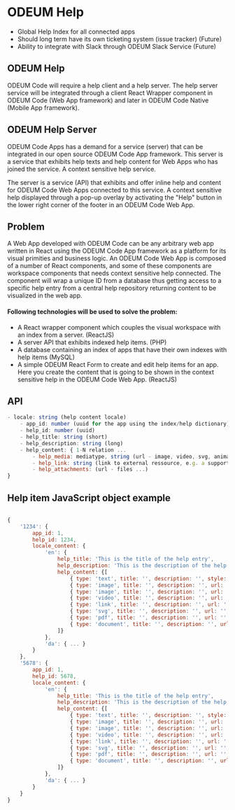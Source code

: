 # ODEUM Help

* Global Help Index for all connected apps
* Should long term have its own ticketing system (issue tracker) (Future)
* Ability to integrate with Slack through ODEUM Slack Service (Future)


## ODEUM Help
ODEUM Code will require a help client and a help server. The help server service will be integrated through a client React Wrapper component in ODEUM Code (Web App framework) and later in ODEUM Code Native (Mobile App framework). 


## ODEUM Help Server
ODEUM Code Apps has a demand for a service (server) that can be integrated in our open source ODEUM Code App framework. 
This server is a service that exhibits help texts and help content for Web Apps who has joined the service. A context sensitive help service. 

The server is a service (API) that exhibits and offer inline help and content for ODEUM Code Web Apps connected to this service. A context sensitive help displayed through a pop-up overlay by activating the "Help" button in the lower right corner of the footer in an  ODEUM Code Web App. 

## Problem
A Web App developed with ODEUM Code can be any arbitrary web app written in React using the ODEUM Code App framework as a platform for its visual primities and business logic. An ODEUM Code Web App is composed of a number of React components, and some of these components are workspace components that needs context sensitive help connected. The component will wrap a unique ID from a database thus getting access to a specific help entry from a central help repository returning content to be visualized in the web app.

#### Following technologies will be used to solve the problem:

* A React wrapper component which couples the visual workspace with an index from a server. (ReactJS)
* A server API that exhibits indexed help items. (PHP)
* A database containing an index of apps that have their own indexes with help items (MySQL)
* A simple ODEUM React Form to create and edit help items for an app. Here you create the content that is going to be shown in the context sensitive help in the ODEUM Code Web App. (ReactJS)

## API

```js
- locale: string (help content locale)
	- app_id: number (uuid for the app using the index/help dictionary)
	- help_id: number (uuid)
	- help_title: string (short)
	- help_description: string (long)
	- help_content: { 1-N relation ... 
		- help_media: mediatype, string (url - image, video, svg, animation)
		- help_link: string (link to external ressource, e.g. a support or tutorial website)
		- help_attachments: (url - files ...)
}
```

## Help item JavaScript object example
```js

{
	'1234': {
		app_id: 1,
		help_id: 1234,
		locale_content: {
			'en': {
				help_title: 'This is the title of the help entry',
				help_description: 'This is the description of the help entry',
				help_content: {[
					{ type: 'text', title: '', description: '', style: { ... }},
					{ type: 'image', title: '', description: '', url: '', style: { ... }},
					{ type: 'image', title: '', description: '', url: '', style: { ... }},
					{ type: 'video', title: '', description: '', url: '', style: { ... }},
					{ type: 'link', title: '', description: '', url: '', style: { ... }},
					{ type: 'svg', title: '', description: '', url: '', style: { ... }},
					{ type: 'pdf', title: '', description: '', url: '', style: { ... }},
					{ type: 'document', title: '', description: '', url: '', style: { ... }},
				]}
			},
			'da': { ... }
		}
	},
	'5678': {
		app_id: 1,
		help_id: 5678,
		locale_content: {
			'en': {
				help_title: 'This is the title of the help entry',
				help_description: 'This is the description of the help entry',
				help_content: {[
					{ type: 'text', title: '', description: '', style: { ... }},
					{ type: 'image', title: '', description: '', url: '', style: { ... }},
					{ type: 'image', title: '', description: '', url: '', style: { ... }},
					{ type: 'video', title: '', description: '', url: '', style: { ... }},
					{ type: 'link', title: '', description: '', url: '', style: { ... }},
					{ type: 'svg', title: '', description: '', url: '', style: { ... }},
					{ type: 'pdf', title: '', description: '', url: '', style: { ... }},
					{ type: 'document', title: '', description: '', url: '', style: { ... }},
				]}
			},
			'da': { ... }
		}
	}
}

```
